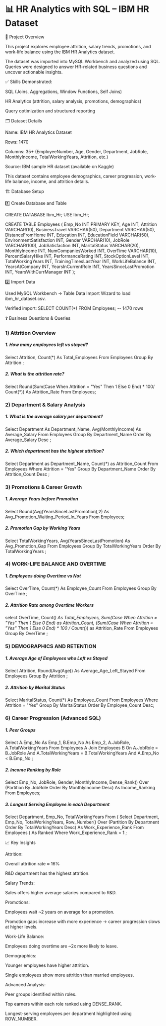 # 📊 HR Analytics with SQL – IBM HR Dataset
📌 Project Overview

This project explores employee attrition, salary trends, promotions, and work-life balance using the IBM HR Analytics dataset.

The dataset was imported into MySQL Workbench and analyzed using SQL.
Queries were designed to answer HR-related business questions and uncover actionable insights.

✅ Skills Demonstrated:

SQL (Joins, Aggregations, Window Functions, Self Joins)

HR Analytics (attrition, salary analysis, promotions, demographics)

Query optimization and structured reporting

🗂 Dataset Details

Name: IBM HR Analytics Dataset

Rows: 1470

Columns: 35+ (EmployeeNumber, Age, Gender, Department, JobRole, MonthlyIncome, TotalWorkingYears, Attrition, etc.)

Source: IBM sample HR dataset (available on Kaggle)

This dataset contains employee demographics, career progression, work-life balance, income, and attrition details.

🏗 Database Setup

1️⃣ Create Database and Table

CREATE DATABASE Ibm_Hr;
USE Ibm_Hr;

CREATE TABLE Employees (
    Emp_No INT PRIMARY KEY,
    Age INT,
    Attrition VARCHAR(10),
    BusinessTravel VARCHAR(50),
    Department VARCHAR(50),
    DistanceFromHome INT,
    Education INT,
    EducationField VARCHAR(50),
    EnvironmentSatisfaction INT,
    Gender VARCHAR(10),
    JobRole VARCHAR(100),
    JobSatisfaction INT,
    MaritalStatus VARCHAR(20),
    MonthlyIncome INT,
    NumCompaniesWorked INT,
    OverTime VARCHAR(10),
    PercentSalaryHike INT,
    PerformanceRating INT,
    StockOptionLevel INT,
    TotalWorkingYears INT,
    TrainingTimesLastYear INT,
    WorkLifeBalance INT,
    YearsAtCompany INT,
    YearsInCurrentRole INT,
    YearsSinceLastPromotion INT,
    YearsWithCurrManager INT
);

2️⃣ Import Data

Used MySQL Workbench → Table Data Import Wizard to load ibm_hr_dataset.csv.

Verified import:
SELECT COUNT(*) FROM Employees;  -- 1470 rows

❓ Business Questions & Queries
### 1) Attrition Overview

##### 1. How many employees left vs stayed?

Select 
     Attrition, Count(*) As Total_Employees
     From Employees
     Group By Attrition ;

##### 2. What is the attrition rate?

Select 
     Round(Sum(Case When Attrition = "Yes" Then 1 Else 0 End) * 100/ Count(*)) As Attrition_Rate
     From Employees;

### 2) Department & Salary Analysis

##### 1. What is the average salary per department?

Select 
     Department As Department_Name, Avg(MonthlyIncome) As Average_Salary 
     From Employees Group By Department_Name
	 Order By Average_Salary Desc ;

##### 2. Which department has the highest attrition?

Select 
     Department as Department_Name, Count(*) as Attrition_Count
     From Employees 
     Where Attrition = "Yes"
     Group By Department_Name
     Order By Attrition_Count 
     Desc ;

### 3) Promotions & Career Growth

##### 1. Average Years before Promotion

Select 
     Round(Avg(YearsSinceLastPromotion),2) As Avg_Promotion_Waiting_Period_In_Years
     From Employees;

##### 2. Promotion Gap by Working Years

Select
     TotalWorkingYears, Avg(YearsSinceLastPromotion) As Avg_Promotion_Gap
     From Employees 
     Group By TotalWorkingYears
     Order By TotalWorkingYears ;

### 4) WORK-LIFE BALANCE AND OVERTIME

##### 1. Employees doing Overtime vs Not

Select 
     OverTime, Count(*) As Employee_Count
     From Employees
     Group By OverTime ;
     
##### 2. Attrition Rate among Overtime Workers

select 
     OverTime, Count(*) As Total_Employees,
     Sum(Case When Attrition = "Yes" Then 1 Else 0 End) as Attrition_Count,
     (Sum(Case When Attrition = "Yes" Then 1 Else 0 End) * 100 / Count(*)) as Attrition_Rate
     From Employees
     Group By OverTime ;

### 5) DEMOGRAPHICS AND RETENTION

##### 1. Average Age of Employees who Left vs Stayed

Select 
	 Attrition, Round(Avg(Age)) As Average_Age_Left_Stayed
     From Employees
     Group By Attrition ;
     
##### 2. Attrition by Marital Status

Select 
     MaritalStatus, Count(*) As Employee_Count
	 From Employees
     Where Attrition = "Yes"
     Group By MaritalStatus
     Order By Employee_Count Desc;

### 6) Career Progression (Advanced SQL)

##### 1. Peer Groups

Select 
     A.Emp_No As Emp_1, B.Emp_No As Emp_2,
     A.JobRole, A.TotalWorkingYears
     From Employees A 
     Join Employees B
     On A.JobRole = B.JobRole
     And A.TotalWorkingYears = B.TotalWorkingYears
     And A.Emp_No < B.Emp_No ;
     
##### 2. Income Ranking by Role 

Select 
     Emp_No, JobRole, Gender, MonthlyIncome,
     Dense_Rank() Over (Partition By JobRole Order By MonthlyIncome Desc) As Income_Ranking
     From Employees;
     
##### 3. Longest Serving Employee in each Department

Select 
     Department, Emp_No, TotalWorkingYears
     From (
         Select
			  Department, Emp_No, TotalWorkingYears,
              Row_Number() Over (Partition By Department Order By TotalWorkingYears Desc) As Work_Experience_Rank
			  From Employees ) As Ranked
			  Where Work_Experience_Rank = 1 ;

📈 Key Insights

Attrition:

Overall attrition rate ≈ 16%

R&D department has the highest attrition.

Salary Trends:

Sales offers higher average salaries compared to R&D.

Promotions:

Employees wait ~2 years on average for a promotion.

Promotion gaps increase with more experience → career progression slows at higher levels.

Work-Life Balance:

Employees doing overtime are ~2x more likely to leave.

Demographics:

Younger employees have higher attrition.

Single employees show more attrition than married employees.

Advanced Analysis:

Peer groups identified within roles.

Top earners within each role ranked using DENSE_RANK.

Longest-serving employees per department highlighted using ROW_NUMBER.

